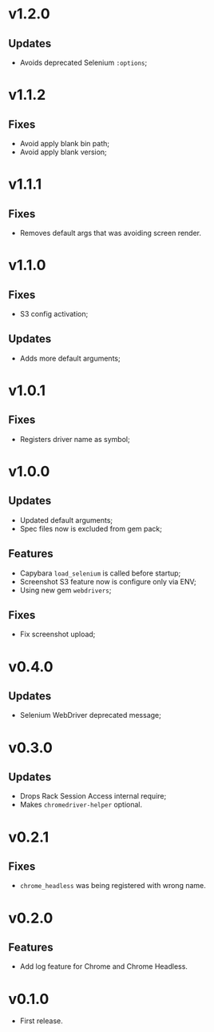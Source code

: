 # v1.2.0

## Updates

- Avoids deprecated Selenium `:options`;

# v1.1.2

## Fixes

- Avoid apply blank bin path;
- Avoid apply blank version;

# v1.1.1

## Fixes

- Removes default args that was avoiding screen render.

# v1.1.0

## Fixes

- S3 config activation;

## Updates

- Adds more default arguments;

# v1.0.1

## Fixes

- Registers driver name as symbol;

# v1.0.0

## Updates

- Updated default arguments;
- Spec files now is excluded from gem pack;

## Features

- Capybara `load_selenium` is called before startup;
- Screenshot S3 feature now is configure only via ENV;
- Using new gem `webdrivers`;

## Fixes

- Fix screenshot upload;

# v0.4.0

## Updates

- Selenium WebDriver deprecated message;

# v0.3.0

## Updates

- Drops Rack Session Access internal require;
- Makes `chromedriver-helper` optional.

# v0.2.1

## Fixes

- `chrome_headless` was being registered with wrong name.

# v0.2.0

## Features

- Add log feature for Chrome and Chrome Headless.

# v0.1.0

- First release.
